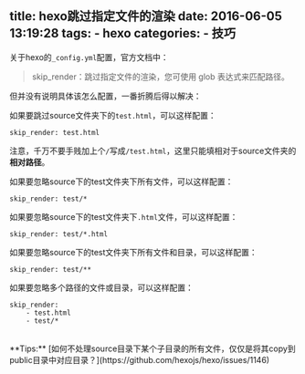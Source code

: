 title: hexo跳过指定文件的渲染
date: 2016-06-05 13:19:28
tags: 
	- hexo
categories:
	- 技巧
---
关于hexo的`_config.yml`配置，官方文档中：
>skip_render：跳过指定文件的渲染，您可使用 glob 表达式来匹配路径。	

但并没有说明具体该怎么配置，一番折腾后得以解决：
<!--more-->
如果要跳过source文件夹下的`test.html`，可以这样配置：
```
skip_render: test.html
```
注意，千万不要手贱加上个`/`写成`/test.html`，这里只能填相对于source文件夹的**相对路径**。

如果要忽略source下的test文件夹下所有文件，可以这样配置：
```
skip_render: test/*
```
如果要忽略source下的test文件夹下`.html`文件，可以这样配置：
```
skip_render: test/*.html
```
如果要忽略source下的test文件夹下所有文件和目录，可以这样配置：
```
skip_render: test/**
```
如果要忽略多个路径的文件或目录，可以这样配置：
```
skip_render:
    - test.html
    - test/*
```


<br>
**Tips:**
[如何不处理source目录下某个子目录的所有文件，仅仅是将其copy到public目录中对应目录？](https://github.com/hexojs/hexo/issues/1146)